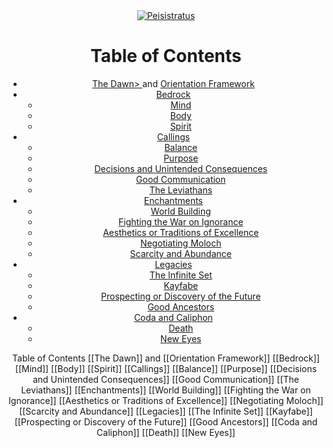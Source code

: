 <!DOCTYPE html> 
<html lang="en"> 
<head> 
<meta charset="UTF-8">
<meta name="viewport" content="width=device-width, initial-scale=1.0"> 
<div class="page-header"><header>
<div class="page-title">
<a class="headshot" href="."><img src="https://peisistratus.com/Peisistratus-Headshot.png" alt="Peisistratus"></a></div>
<title>Table of Contents</title>
</head>
<body>

<h1>Table of Contents</h1>
<ul>
    <li><a href="https://peisistratus.com/Path/1-Dawn/The-Dawn">The Dawn> </a> and <a href="https://peisistratus.com/Path/1-Dawn/Orientation-Framework">Orientation Framework</a></li>
    <li><a href="#bedrock">Bedrock</a>
        <ul>
            <li><a href="#mind">Mind</a></li>
            <li><a href="#body">Body</a></li>
            <li><a href="#spirit">Spirit</a></li>
        </ul>
    </li>
    <li><a href="#callings">Callings</a>
        <ul>
            <li><a href="#balance">Balance</a></li>
            <li><a href="#purpose">Purpose</a></li>
            <li><a href="#decisions-and-unintended-consequences">Decisions and Unintended Consequences</a></li>
            <li><a href="#good-communication">Good Communication</a></li>
            <li><a href="#the-leviathans">The Leviathans</a></li>
        </ul>
    </li>
    <li><a href="#enchantments">Enchantments</a>
        <ul>
            <li><a href="#world-building">World Building</a></li>
            <li><a href="#fighting-the-war-on-ignorance">Fighting the War on Ignorance</a></li>
            <li><a href="#aesthetics-or-traditions-of-excellence">Aesthetics or Traditions of Excellence</a></li>
            <li><a href="#negotiating-moloch">Negotiating Moloch</a></li>
            <li><a href="#scarcity-and-abundance">Scarcity and Abundance</a></li>
        </ul>
    </li>
    <li><a href="#legacies">Legacies</a>
        <ul>
            <li><a href="#the-infinite-set">The Infinite Set</a></li>
            <li><a href="#kayfabe">Kayfabe</a></li>
            <li><a href="#prospecting-or-discovery-of-the-future">Prospecting or Discovery of the Future</a></li>
            <li><a href="#good-ancestors">Good Ancestors</a></li>
        </ul>
    </li>
    <li><a href="#coda-and-caliphon">Coda and Caliphon</a>
        <ul>
            <li><a href="#death">Death</a></li>
            <li><a href="#new-eyes">New Eyes</a></li>
        </ul>
    </li>
</ul>

</body>
</html>

Table of Contents
	[[The Dawn]] and [[Orientation Framework]]
	[[Bedrock]]
		[[Mind]]
		[[Body]]
		[[Spirit]]
	[[Callings]]
		[[Balance]]
		[[Purpose]]
		[[Decisions and Unintended Consequences]]
		[[Good Communication]]
		[[The Leviathans]]
	[[Enchantments]]
		[[World Building]]
		[[Fighting the War on Ignorance]]
		[[Aesthetics or Traditions of Excellence]]
		[[Negotiating Moloch]]
		[[Scarcity and Abundance]]
	[[Legacies]]
		[[The Infinite Set]]
		[[Kayfabe]]
		[[Prospecting or Discovery of the Future]]
		[[Good Ancestors]]
	[[Coda and Caliphon]]
		[[Death]]
		[[New Eyes]]